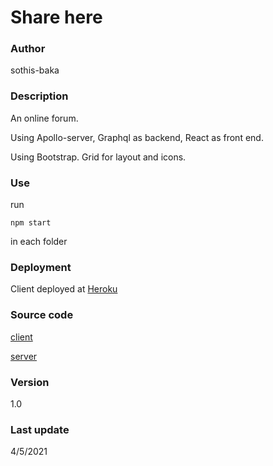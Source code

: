 # Share here

### Author

sothis-baka

### Description

An online forum.

Using Apollo-server, Graphql as backend, React as front end.

Using Bootstrap. Grid for layout and icons.

### Use

run 

```
npm start
```

in each folder

### Deployment

Client deployed at [Heroku](https://share-here-cli.herokuapp.com/)

### Source code

[client](https://github.com/Sothis-baka/Share_here_client)

[server](https://github.com/Sothis-baka/Share_here_server)

### Version

1.0

### Last update

4/5/2021